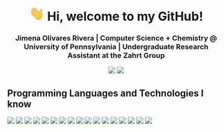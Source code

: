 <h1 align="center"><img src="https://raw.githubusercontent.com/ABSphreak/ABSphreak/master/gifs/Hi.gif" width="35px"> Hi, welcome to my GitHub! </h1>
<h3 align="center">Jimena Olivares Rivera | Computer Science + Chemistry @ University of Pennsylvania | Undergraduate Research Assistant at the Zahrt Group</h3>



<p align="center">
<a  href="mailto:jimenao@seas.upenn.edu"  target="_blank"><img  src="https://img.shields.io/badge/-Email-D02929?style=for-the-badge&logo=gmail&logoColor=white"></a>
<a  href="https://www.linkedin.com/in/jimena-olivares-rivera-6680aa231/"  target="_blank"><img  src="https://img.shields.io/badge/-LinkedIn-D02929?style=for-the-badge&logo=linkedin&logoColor=white"></a>
</p>

<h2>Programming Languages and Technologies I know</h2>

<a  href="#"><img  src="https://img.shields.io/badge/-C++-0D1117?style=rounded-square&logo=cplusplus&logoColor=D02929"></a>
<a  href="#"><img  src="https://img.shields.io/badge/-Java-0D1117?style=rounded-square&logo=jav&logoColor=D02929"></a>
<a  href="#"><img  src="https://img.shields.io/badge/-Python-0D1117?style=rounded-square&logo=python&logoColor=D02929"></a>
<a  href="#"><img  src="https://img.shields.io/badge/-JavaScript-0D1117?style=rounded-square&logo=javascript&logoColor=D02929"></a>
<a  href="#"><img  src="https://img.shields.io/badge/-TypeScript-0D1117?style=rounded-square&logo=typescript&logoColor=D02929"></a>
<a  href="#"><img  src="https://img.shields.io/badge/-OCaml-0D1117?style=rounded-square&logo=ocaml&logoColor=D02929"></a>
<a  href="#"><img  src="https://img.shields.io/badge/-HTML5-0D1117?style=rounded-square&logo=html5&logoColor=D02929"></a>
<a  href="#"><img  src="https://img.shields.io/badge/-CSS3-0D1117?style=rounded-square&logo=css3&logoColor=D02929"></a>
<a  href="#"><img  src="https://img.shields.io/badge/GitHub-0D1117.svg?style=rounded-square&logo=github&logoColor=D02929"></a>
<a  href="#"><img  src="https://img.shields.io/badge/Angular-0D1117.svg?style=rounded-square&logo=angular&logoColor=D02929"></a>
<a  href="#"><img  src="https://img.shields.io/badge/Ionic-0D1117.svg?style=rounded-square&logo=ionic&logoColor=D02929"></a>
<a  href="#"><img  src="https://img.shields.io/badge/Electron-0D1117.svg?style=rounded-square&logo=electron&logoColor=D02929"></a>
<a  href="#"><img  src="https://img.shields.io/badge/MySQL-0D1117.svg?style=rounded-square&logo=mysql&logoColor=D02929"></a>
<a  href="#"><img  src="https://img.shields.io/badge/Adobe 3DSMax-0D1117.svg?style=rounded-square&logo=3dsmax&logoColor=D02929"></a>
<a  href="#"><img  src="https://img.shields.io/badge/Adobe Photoshop-0D1117.svg?style=rounded-square&logo=photoshop&logoColor=D02929"></a>
<a  href="#"><img  src="https://img.shields.io/badge/Adobe Premiere Pro-0D1117.svg?style=rounded-square&logo=premiere&logoColor=D02929"></a>
<a  href="#"><img  src="https://img.shields.io/badge/Arduino-0D1117.svg?style=rounded-square&logo=arduino&logoColor=D02929"></a>



